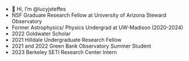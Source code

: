 - 👋 Hi, I’m @lucyjsteffes
- NSF Graduate Research Fellow at University of Arizona Steward Observatory
- Former Astrophysics/ Physics Undergrad at UW-Madison (2020-2024)
- 2022 Goldwater Scholar
- 2021 Hilldale Undergraduate Research Fellow
- 2021 and 2022 Green Bank Observatory Summer Student
- 2023 Berkeley SETI Research Center Intern

<!---
lucyjsteffes/lucyjsteffes is a ✨ special ✨ repository because its `README.md` (this file) appears on your GitHub profile.
You can click the Preview link to take a look at your changes.
--->
